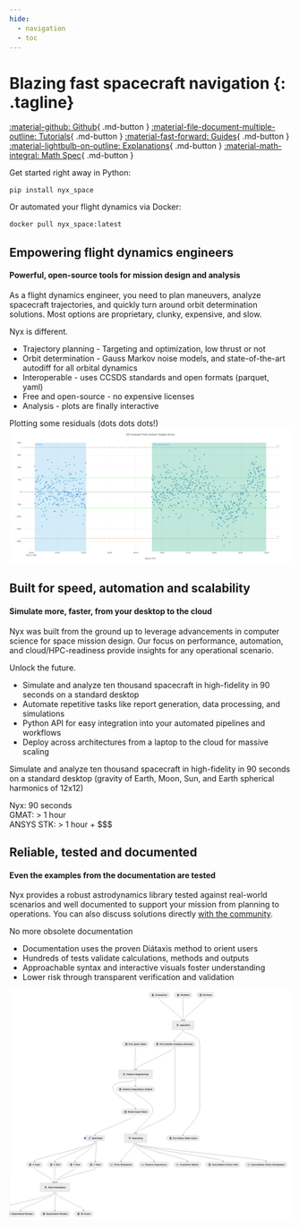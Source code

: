 ```yaml
---
hide:
  - navigation
  - toc
---
```



# Blazing fast spacecraft navigation {: .tagline}
[:material-github: Github](https://docs.nyxspace.com){ .md-button } [:material-file-document-multiple-outline: Tutorials](https://docs.nyxspace.com){ .md-button } [:material-fast-forward: Guides](https://docs.nyxspace.com){ .md-button } [:material-lightbulb-on-outline: Explanations](https://docs.nyxspace.com){ .md-button } [:material-math-integral: Math Spec](https://docs.nyxspace.com){ .md-button }


Get started right away in Python:

```
pip install nyx_space
```

Or automated your flight dynamics via Docker:


```sh
docker pull nyx_space:latest
```

<main class="landing">
    
<section class="grid">
    <article>
        <h2>Empowering flight dynamics engineers</h2>
        <h4>Powerful, open-source tools for mission design and analysis</h4>
        <p>As a flight dynamics engineer, you need to plan maneuvers, analyze spacecraft trajectories, and quickly turn around orbit determination solutions. Most options are proprietary, clunky, expensive, and slow.
        </p>
        <p>
        <span class="emph">Nyx is different.</span>
        <ul>
        <li>Trajectory planning - Targeting and optimization, low thrust or not</li>
        <li>Orbit determination - Gauss Markov noise models, and state-of-the-art autodiff for all orbital dynamics</li>
        <li>Interoperable - uses CCSDS standards and open formats (parquet, yaml)</li>
        <li>Free and open-source - no expensive licenses</li>
        <li>Analysis - plots are finally interactive</li>
        </ul>
        Plotting some residuals (dots dots dots!)
        <img class="blurry-image" src="assets/prefit-resid.png">
        </p>
    </article>
    <article>
        <h2>Built for speed, automation and scalability</h2>
        <h4>Simulate more, faster, from your desktop to the cloud</h4>
        <p>Nyx was built from the ground up to leverage advancements in computer science for space mission design. Our focus on performance, automation, and cloud/HPC-readiness provide insights for any operational scenario.</p>
        <p>
        <span class="emph">Unlock the future.</span>
        <ul>
        <li>Simulate and analyze ten thousand spacecraft in high-fidelity in 90 seconds on a standard desktop</li>
        <li>Automate repetitive tasks like report generation, data processing, and simulations</li>
        <li>Python API for easy integration into your automated pipelines and workflows</li>
        <li>Deploy across architectures from a laptop to the cloud for massive scaling</li>
        </ul>
        </p>
        <p>
        Simulate and analyze ten thousand spacecraft in high-fidelity in 90 seconds on a standard desktop (gravity of Earth, Moon, Sun, and Earth spherical harmonics of 12x12)
        <div class="chart">
            <div class="bar nyx" style="width: 50%">
                <div>Nyx: 90 seconds</div>
            </div>
            <div class="bar gmat" style="width: 85%">
                <div>GMAT: > 1 hour</div>
            </div>
            <div class="bar ansys" style="width: 100%">
                <div>ANSYS STK: > 1 hour + $$$</div>
            </div>
        </div>
        </p>
    </article>
    <article>
        <h2>Reliable, tested and documented</h2>
        <h4>Even the examples from the documentation are tested</h4>
        <p>Nyx provides a robust astrodynamics library tested against real-world scenarios and well documented to support your mission from planning to operations. You can also discuss solutions directly <a href="https://github.com/nyx-space/nyx/discussions">with the community</a>.</p>
        <p>
        <span class="emph">No more obsolete documentation</span>
        <ul>
        <li>Documentation uses the proven Diátaxis method to orient users</li>
        <li>Hundreds of tests validate calculations, methods and outputs</li>
        <li>Approachable syntax and interactive visuals foster understanding</li>
        <li>Lower risk through transparent verification and validation</li>
        </ul>
        <img class="blurry-image" src="assets/pipelines.png">
        </p>
    </article>
</section>
    
</main>

</div>

